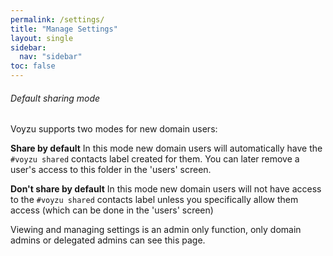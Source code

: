 ```yaml
---
permalink: /settings/
title: "Manage Settings"
layout: single
sidebar:
  nav: "sidebar"
toc: false
---
```

###### Default sharing mode
Voyzu supports two modes for new domain users:

**Share by default**
In this mode new domain users will automatically have the
<code>#voyzu shared</code> contacts label
 created for them. You can later remove a user's access to this folder in the 'users' screen.

**Don't share by default**
In this mode new domain users will not have access to the
<code>#voyzu shared</code> contacts label
unless you specifically allow them access (which can be done in the 'users' screen)

Viewing and managing settings is an admin only function, only domain admins
or delegated admins can see this page.
